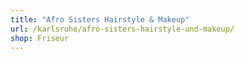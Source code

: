 ```yaml
---
title: "Afro Sisters Hairstyle & Makeup"
url: /karlsruhe/afro-sisters-hairstyle-und-makeup/
shop: Friseur
---
```

